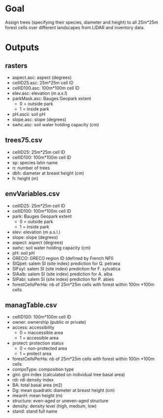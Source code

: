 # Goal
Assign trees (specifying their species, diameter and height) to all 25m*25m forest cells over different landscapes from LIDAR and inventory data.



# Outputs

## rasters
* aspect.asc: aspect (degrees)
* cellID25.asc: 25m*25m cell ID
* cellID100.asc: 100m*100m cell ID
* elev.asc: elevation (m a.s.l)
* parkMask.asc: Bauges Geopark extent
  + 0 = outside park
  + 1 = inside park
* pH.ascii: soil pH
* slope.asc: slope (degrees)
* swhc.asc: soil water holding capacity (cm)


## trees75.csv
* cellID25: 25m*25m cell ID
* cellID100: 100m*100m cell ID
* sp: species latin name
* n: number of trees
* dbh: diameter at breast height (cm)
* h: height (m)


## envVariables.csv
* cellID25: 25m*25m cell ID
* cellID100: 100m*100m cell ID
* park: Bauges Geopark extent
  + 0 = outside park
  + 1 = inside park
* elev: elevation (m a.s.l.)
* slope: slope (degrees)
* aspect: aspect (degrees)
* swhc: soil water holding capacity (cm)
* pH: soil pH
* GRECO: GRECO region ID (defined by French NFI)
* SIQpet: salem SI (site index) prediction for Q. petraea
* SIFsyl: salem SI (site index) prediction for F. sylvatica
* SIAalb: salem SI (site index) prediction for A. alba
* SIPabi: salem SI (site index) prediction for P. abies
* forestCellsPerHa: nb of 25m*25m cells with forest within 100m *100m cells


## managTable.csv
* cellID100: 100m*100m cell ID
* owner: ownership (public or private)
* access: accessibility
  + 0 = inaccessible area
  + 1 = accessible area
* protect: protection status
  + 0 = non-protected area
  + 1 = protect area
* forestCellsPerHa: nb of 25m*25m cells with forest within 100m *100m cells
* compoType: composition type
* gini: gini index (calculated on individual tree basal area)
* rdi: rdi density index
* BA: total basal area (m2)
* Dg: mean quadratic diameter at breast height (cm)
* meanH: mean height (m)
* structure: even-aged or uneven-aged structure
* density: density level (high, medium, low)
* stand: stand full name
